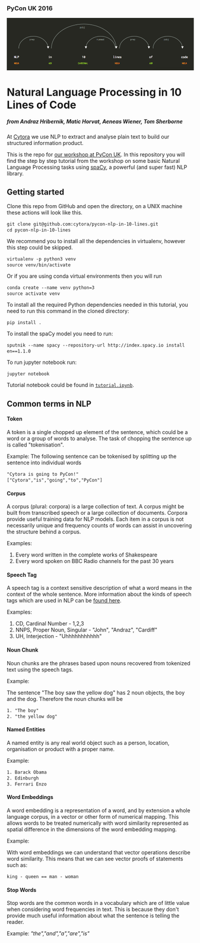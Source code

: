 ### PyCon UK 2016 
![NLP in 10 Lines of Code](images/displacy_title.png)
# Natural Language Processing in 10 Lines of Code
##### from Andraz Hribernik, Matic Horvat, Aeneas Wiener, Tom Sherborne

At [Cytora](http://www.cytora.com) we use NLP to extract and analyse plain text to build our structured information product.

This is the repo for [our workshop at PyCon UK](http://2016.pyconuk.org/workshops/natural-language-processing-in-10-lines-of-code/).
In this repository you will find the step by step tutorial from the workshop on some basic Natural Language Processing tasks using [spaCy](http://spacy.io/),
a powerful (and super fast) NLP library.

## Getting started
Clone this repo from GitHub and open the directory, on a UNIX machine these actions will look like this.

	git clone git@github.com:cytora/pycon-nlp-in-10-lines.git
	cd pycon-nlp-in-10-lines

We recommend you to install all the dependencies in virtualenv, however this step could be skipped.

    virtualenv -p python3 venv
    source venv/bin/activate

Or if you are using conda virtual environments then you will run

	conda create --name venv python=3
	source activate venv

To install all the required Python dependencies needed in this tutorial, you need to run this command in the cloned directory:

    pip install .

To install the spaCy model you need to run:

    sputnik --name spacy --repository-url http://index.spacy.io install en==1.1.0

To run jupyter notebook run:

    jupyter notebook

Tutorial notebook could be found in [`tutorial.ipynb`](tutorial.ipynb).

## Common terms in NLP

#### Token

A token is a single chopped up element of the sentence, which could be a word or a group of words to analyse. The task of chopping the sentence up is called "tokenisation".

Example: The following sentence can be tokenised by splitting up the sentence into individual words

	"Cytora is going to PyCon!"
	["Cytora","is","going","to","PyCon"]

#### Corpus

A corpus (plural: corpora) is a large collection of text. A corpus might be built from transcribed speech or a large collection of documents. Corpora provide useful training data for NLP models. Each item in a corpus is not necessarily unique and frequency counts of words can assist in uncovering the structure behind a corpus.

Examples:

1. Every word written in the complete works of Shakespeare
2. Every word spoken on BBC Radio channels for the past 30 years 

#### Speech Tag

A speech tag is a context sensitive description of what a word means in the context of the whole sentence.
More information about the kinds of speech tags which are used in NLP can be [found here](http://www.winwaed.com/blog/2011/11/08/part-of-speech-tags/).

Examples:

1. CD, Cardinal Number - 1,2,3
2. NNPS, Proper Noun, Singular - "John", "Andraz", "Cardiff"
3. UH, Interjection - "Uhhhhhhhhhhh"

#### Noun Chunk

Noun chunks are the phrases based upon nouns recovered from tokenized text using the speech tags.

Example:

The sentence "The boy saw the yellow dog" has 2 noun objects, the boy and the dog. 
Therefore the noun chunks will be

	1. "The boy"
	2. "the yellow dog"

#### Named Entities

A named entity is any real world object such as a person, location, organisation or product with a proper name. 

Example:

	1. Barack Obama
	2. Edinburgh
	3. Ferrari Enzo

#### Word Embeddings

A word embedding is a representation of a word, and by extension a whole language corpus, in a vector or other form of numerical mapping. This allows words to be treated numerically with word similarity represented as spatial difference in the dimensions of the word embedding mapping.

Example:
	
With word embeddings we can understand that vector operations describe word similarity. This means that we can see vector proofs of statements such as:

	king - queen == man - woman


#### Stop Words

Stop words are the common words in a vocabulary which are of little value when considering word frequencies in text. This is because they don't provide much useful information about what the sentence is telling the reader.

Example: _"the","and","a","are","is"_


